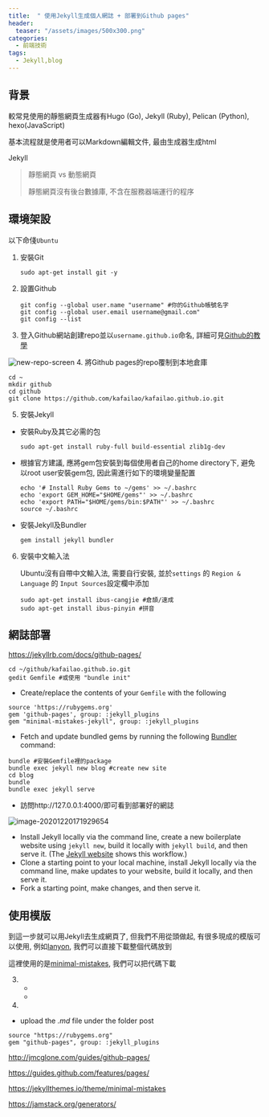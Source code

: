 ```yaml
---
title:  " 使用Jekyll生成個人網誌 + 部署到Github pages"
header:
  teaser: "/assets/images/500x300.png"
categories: 
  - 前端技術
tags:
  - Jekyll,blog
---
```




## 背景

較常見使用的靜態網頁生成器有Hugo (Go), Jekyll (Ruby), Pelican (Python), hexo(JavaScript)

基本流程就是使用者可以Markdown編輯文件, 最由生成器生成html

Jekyll

> 靜態網頁 vs 動態網頁
>
> 靜態網頁沒有後台數據庫, 不含在服務器端運行的程序



## 環境架設

以下命俴`Ubuntu`

1. 安裝Git
   ```shell
   sudo apt-get install git -y
   ```
2. 設置Github
   ```shell
   git config --global user.name "username" #你的Github帳號名字
   git config --global user.email username@gmail.com"
   git config --list
   ```
3. 登入Github網站創建repo並以`username.github.io`命名, 詳細可見[Github的教學](https://guides.github.com/features/pages/)

![new-repo-screen](https://guides.github.com/features/pages/create-new-repo-screen.png)
4. 將Github pages的repo覆制到本地倉庫
   ```shell
   cd ~
   mkdir github
   cd github
   git clone https://github.com/kafailao/kafailao.github.io.git
   ```
5. 安裝Jekyll
- 安裝Ruby及其它必需的包
   ```Shell
   sudo apt-get install ruby-full build-essential zlib1g-dev
   ```

- 根據官方建議, 應將gem包安裝到每個使用者自己的home directory下, 避免以root user安裝gem包, 因此需進行如下的環境變量配置

   ```shell
   echo '# Install Ruby Gems to ~/gems' >> ~/.bashrc
   echo 'export GEM_HOME="$HOME/gems"' >> ~/.bashrc
   echo 'export PATH="$HOME/gems/bin:$PATH"' >> ~/.bashrc
   source ~/.bashrc
   ```

- 安裝Jekyll及Bundler

   ```shell
   gem install jekyll bundler
   ```

6. 安裝中文輸入法

   Ubuntu沒有自帶中文輸入法, 需要自行安裝, 並於`settings` 的 `Region & Language` 的 `Input Sources`設定欄中添加

   ```shell
   sudo apt-get install ibus-cangjie #倉頡/速成
   sudo apt-get install ibus-pinyin #拼音
   ```



## 網誌部署

https://jekyllrb.com/docs/github-pages/

```shell
cd ~/github/kafailao.github.io.git
gedit Gemfile #或使用 "bundle init"
```

- Create/replace the contents of your `Gemfile` with the following

```shell
source 'https://rubygems.org'
gem 'github-pages', group: :jekyll_plugins
gem "minimal-mistakes-jekyll", group: :jekyll_plugins
```

- Fetch and update bundled gems by running the following [Bundler](https://bundler.io/) command:

```shell
bundle #安裝Gemfile裡的package
bundle exec jekyll new blog #create new site
cd blog
bundle 
bundle exec jekyll serve
```

- 訪問http://127.0.0.1:4000/即可看到部署好的網誌

![image-20201220171929654](C:\Users\tsuba\AppData\Roaming\Typora\typora-user-images\image-20201220171929654.png)



- Install Jekyll locally via the command line, create a new boilerplate website using `jekyll new`, build it locally with `jekyll build`, and then serve it. (The [Jekyll website](http://jekyllrb.com/) shows this workflow.)
- Clone a starting point to your local machine, install Jekyll locally via the command line, make updates to your website, build it locally, and then serve it.
- Fork a starting point, make changes, and then serve it.

## 使用模版

到這一步就可以用Jekyll去生成網頁了, 但我們不用從頭做起, 有很多現成的模版可以使用, 例如[lanyon](https://github.com/poole/lanyon), 我們可以直接下載整個代碼放到

這裡使用的是[minimal-mistakes](https://github.com/mmistakes/minimal-mistakes), 我們可以把代碼下載

3. 
   - 
   - 
4. 

* upload the _.md_ file under the folder post



```shell
source "https://rubygems.org"
gem "github-pages", group: :jekyll_plugins
```







http://jmcglone.com/guides/github-pages/

https://guides.github.com/features/pages/

https://jekyllthemes.io/theme/minimal-mistakes

https://jamstack.org/generators/